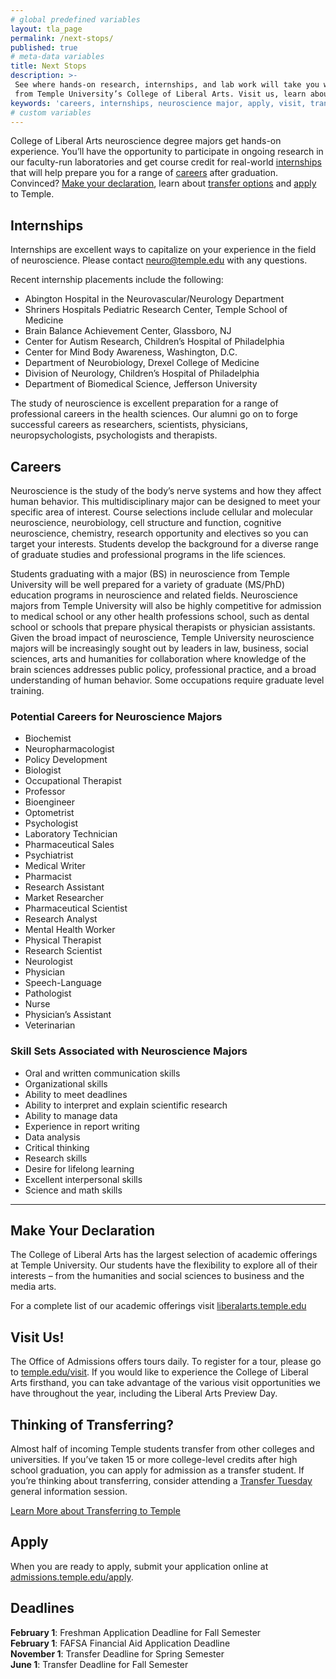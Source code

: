 ```yaml
---
# global predefined variables
layout: tla_page
permalink: /next-stops/
published: true
# meta-data variables
title: Next Stops
description: >-
 See where hands-on research, internships, and lab work will take you with a degree in Neuroscience
 from Temple University’s College of Liberal Arts. Visit us, learn about transfer options, and apply!
keywords: 'careers, internships, neuroscience major, apply, visit, transfer'
# custom variables
---
```

College of Liberal Arts neuroscience degree majors get hands-on experience. You’ll have the opportunity to participate in ongoing research in our faculty-run laboratories and get course credit for real-world [internships](#internships) that will help prepare you for a range of [careers](#careers) after graduation. Convinced? [Make your declaration](#make-your-declaration), learn about [transfer options](#thinking-of-transferring) and [apply](#apply) to Temple.
 
## Internships
Internships are excellent ways to capitalize on your experience in the field of neuroscience. Please contact [neuro@temple.edu](mailto:neuro@temple.edu) with any questions.

Recent internship placements include the following:

- Abington Hospital in the Neurovascular/Neurology Department
- Shriners Hospitals Pediatric Research Center, Temple School of Medicine
- Brain Balance Achievement Center, Glassboro, NJ
- Center for Autism Research, Children’s Hospital of Philadelphia
- Center for Mind Body Awareness, Washington, D.C.
- Department of Neurobiology, Drexel College of Medicine
- Division of Neurology, Children’s Hospital of Philadelphia
- Department of Biomedical Science, Jefferson University

The study of neuroscience is excellent preparation for a range of professional careers in the health sciences. Our alumni go on to forge successful careers as researchers, scientists, physicians, neuropsychologists, psychologists and therapists.

## Careers
Neuroscience is the study of the body’s nerve systems and how they affect human behavior. This multidisciplinary major can be designed to meet your specific area of interest. Course selections include cellular and molecular neuroscience, neurobiology, cell structure and function, cognitive neuroscience, chemistry, research opportunity and electives so you can target your interests. Students develop the background for a diverse range of graduate studies and professional programs in the life sciences.

Students graduating with a major (BS) in neuroscience from Temple University will be well prepared for a variety of graduate (MS/PhD) education programs in neuroscience and related fields. Neuroscience majors from Temple University will also be highly competitive for admission to medical school or any other health professions school, such as dental school or schools that prepare physical therapists or physician assistants. Given the broad impact of neuroscience, Temple University neuroscience majors will be increasingly sought out by leaders in law, business, social sciences, arts and humanities for collaboration where knowledge of the brain sciences addresses public policy, professional practice, and a broad understanding of human behavior. Some occupations require graduate level training.

### Potential Careers for Neuroscience Majors

- Biochemist
- Neuropharmacologist
- Policy Development
- Biologist
- Occupational Therapist
- Professor
- Bioengineer
- Optometrist
- Psychologist
- Laboratory Technician
- Pharmaceutical Sales
- Psychiatrist
- Medical Writer
- Pharmacist
- Research Assistant
- Market Researcher
- Pharmaceutical Scientist
- Research Analyst
- Mental Health Worker
- Physical Therapist
- Research Scientist
- Neurologist
- Physician
- Speech-Language
- Pathologist
- Nurse
- Physician’s Assistant
- Veterinarian

### Skill Sets Associated with Neuroscience Majors

- Oral and written communication skills
- Organizational skills
- Ability to meet deadlines
- Ability to interpret and explain scientific research
- Ability to manage data
- Experience in report writing
- Data analysis
- Critical thinking
- Research skills
- Desire for lifelong learning
- Excellent interpersonal skills
- Science and math skills

___

## Make Your Declaration
The College of Liberal Arts has the largest selection of academic offerings at Temple University. Our students have the flexibility to explore all of their interests – from the humanities and social sciences to business and the media arts.

For a complete list of our academic offerings visit [liberalarts.temple.edu](http://liberalarts.temple.edu)

## Visit Us!
The Office of Admissions offers tours daily. To register for a tour, please go to [temple.edu/visit](https://admissions.temple.edu/visit). If you would like to experience the College of Liberal Arts firsthand, you can take advantage of the various visit opportunities we have throughout the year, including the Liberal Arts Preview Day.

## Thinking of Transferring?
Almost half of incoming Temple students transfer from other colleges and universities. If you’ve taken 15 or more college-level credits after high school graduation, you can apply for admission as a transfer student. If you’re thinking about transferring, consider attending a [Transfer Tuesday](http://admissions.temple.edu/visit/transfer-tuesday) general information session.

[Learn More about Transferring to Temple](http://admissions.temple.edu/visit/transfer-tuesday)

## Apply
When you are ready to apply, submit your application online at [admissions.temple.edu/apply](http://admissions.temple.edu/apply).

## Deadlines

**February 1**: Freshman Application Deadline for Fall Semester<br>
**February 1**: FAFSA Financial Aid Application Deadline<br>
**November 1**: Transfer Deadline for Spring Semester<br>
**June 1**: Transfer Deadline for Fall Semester
